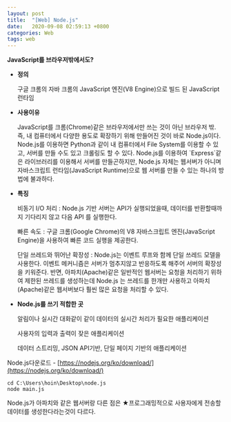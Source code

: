 ```yaml
---
layout: post
title:  "[Web] Node.js"
date:   2020-09-08 02:59:13 +0800
categories: Web
tags: web
---
```


<strong>JavaScript를 브라우저밖에서도?</strong><br>

<ul>
<li>
<p><strong>정의</strong></p>
<p>구글 크롬의 자바 크롬의 JavaScript 엔진(V8 Engine)으로 빌드 된 JavaScript 런타임</p>
</li>
<li>
<p><strong>사용이유</strong></p>
<p>JavaScript를 크롬(Chrome)같은 브라우저에서만 쓰는 것이 아닌 브라우저 밖. 즉, 내 컴퓨터에서 다양한 용도로 확장하기 위해 만들어진 것이 바로 Node.js이다. Node.js를 이용하면 Python과 같이 내 컴퓨터에서 File System를 이용할 수 있고, 서버를 만들 수도 있고 크롤링도 할 수 있다.
Node.js를 이용하여 `Express`같은 라이브러리를 이용해서 서버를 만들곤하지만, Node.js 자체는 웹서버가 아니며 자바스크립트 런타임(JavaScript Runtime)으로 웹 서버를 만들 수 있는 하나의 방법에 불과하다.</p>
</li>
</ul>
<ul>
<li>
<p><strong>특징</strong></p>
<p>비동기 I/O 처리 : Node.js 기반 서버는 API가 실행되었을때, 데이터를 반환할때까지 기다리지 않고 다음 API 를 실행한다.</p>
<p>빠른 속도 : 구글 크롬(Google Chrome)의 V8 자바스크립트 엔진(JavaScript Engine)을 사용하여 빠른 코드 실행을 제공한다.</p>
<p>단일 쓰레드와 뛰어난 확장성 : Node.js는 이벤트 루프와 함께 단일 쓰레드 모델을 사용한다. 이벤트 메커니즘은 서버가 멈추지않고 반응하도록 해주어 서버의 확장성을 키워준다. 반면, 아파치(Apache)같은 일반적인 웹서버는 요청을 처리하기 위하여 제한된 쓰레드를 생성하는데 Node.js 는 쓰레드를 한개만 사용하고 아파치(Apache)같은 웹서버보다 훨씬 많은 요청을 처리할 수 있다.</p>
</li>
<li>
<p><strong>Node.js를 쓰기 적합한 곳</strong></p>
<p>알림이나 실시간 대화같이 같이 데이터의 실시간 처리가 필요한 애플리케이션</p>
<p>사용자의 입력과 출력이 잦은 애플리케이션</p>
<p>데이터 스트리밍, JSON API기반, 단일 페이지 기반의 애플리케이션</p>
</li>
</ul>

Node.js다운로드 - [https://nodejs.org/ko/download/](https://nodejs.org/ko/download/) 

```
cd C:\Users\hoin\Desktop\node.js
node main.js
```
<p>
Node.js가 아파치와 같은 웹서버랑 다른 점은
★프로그래밍적으로 사용자에게 전송할 데이터를 생성한다라는것이 다르다. 
</p>